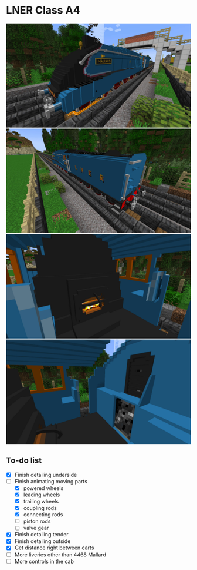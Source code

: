 LNER Class A4
=============

![Screenshot 1](./a4.jpg)
![Screenshot 2](./a4_rear.jpg)
![Screenshot cab 1](./a4_cab.jpg)
![Screenshot cab 2](./a4_coal.jpg)

To-do list
----------

 - [x] Finish detailing underside
 - [ ] Finish animating moving parts
   - [x] powered wheels
   - [x] leading wheels
   - [x] trailing wheels
   - [x] coupling rods
   - [x] connecting rods
   - [ ] piston rods
   - [ ] valve gear
 - [x] Finish detailing tender
 - [x] Finish detailing outside
 - [x] Get distance right between carts
 - [ ] More liveries other than 4468 Mallard
 - [ ] More controls in the cab
